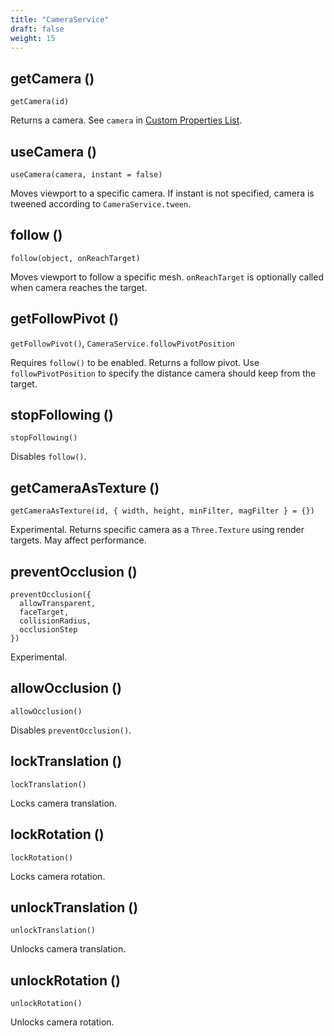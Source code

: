 ```yaml
---
title: "CameraService"
draft: false
weight: 15
---
```


## getCamera ()

`getCamera(id)`

Returns a camera. See `camera` in [Custom Properties List](/advanced/custom-properties/).

## useCamera ()

`useCamera(camera, instant = false)`

Moves viewport to a specific camera. If instant is not specified, camera is tweened according to `CameraService.tween`.

## follow ()

`follow(object, onReachTarget)`

Moves viewport to follow a specific mesh. `onReachTarget` is optionally called when camera reaches the target.

## getFollowPivot ()

`getFollowPivot()`, `CameraService.followPivotPosition`

Requires `follow()` to be enabled. Returns a follow pivot. Use `followPivotPosition` to specify the distance camera should keep from the target.

## stopFollowing ()

`stopFollowing()`

Disables `follow()`.

## getCameraAsTexture ()

`getCameraAsTexture(id, { width, height, minFilter, magFilter } = {})`

Experimental. Returns specific camera as a `Three.Texture` using render targets. May affect performance.

## preventOcclusion ()

```
preventOcclusion({
  allowTransparent,
  faceTarget,
  collisionRadius,
  occlusionStep
})
```

Experimental.

## allowOcclusion ()

`allowOcclusion()`

Disables `preventOcclusion()`.

## lockTranslation ()

`lockTranslation()`

Locks camera translation.

## lockRotation ()

`lockRotation()`

Locks camera rotation.

## unlockTranslation ()

`unlockTranslation()`

Unlocks camera translation.

## unlockRotation ()

`unlockRotation()`

Unlocks camera rotation.

